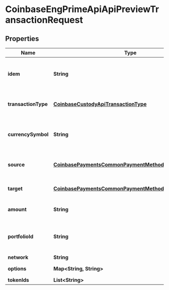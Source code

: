 
# CoinbaseEngPrimeApiApiPreviewTransactionRequest

## Properties
Name | Type | Description | Notes
------------ | ------------- | ------------- | -------------
**idem** | **String** | An idempotent key for the client to pass in |  [optional]
**transactionType** | [**CoinbaseCustodyApiTransactionType**](CoinbaseCustodyApiTransactionType.md) | The type of transaction you want to initiate |  [optional]
**currencySymbol** | **String** | The symbol of the currency you want to transfer |  [optional]
**source** | [**CoinbasePaymentsCommonPaymentMethodsPaymentMethod**](CoinbasePaymentsCommonPaymentMethodsPaymentMethod.md) | Where the funds are coming from |  [optional]
**target** | [**CoinbasePaymentsCommonPaymentMethodsPaymentMethod**](CoinbasePaymentsCommonPaymentMethodsPaymentMethod.md) | Where the funds are going to  |  [optional]
**amount** | **String** | How much you want to move |  [optional]
**portfolioId** | **String** | The portfolio you want to transact with |  [optional]
**network** | **String** | Network |  [optional]
**options** | **Map&lt;String, String&gt;** | Preview txn options |  [optional]
**tokenIds** | **List&lt;String&gt;** |  |  [optional]



